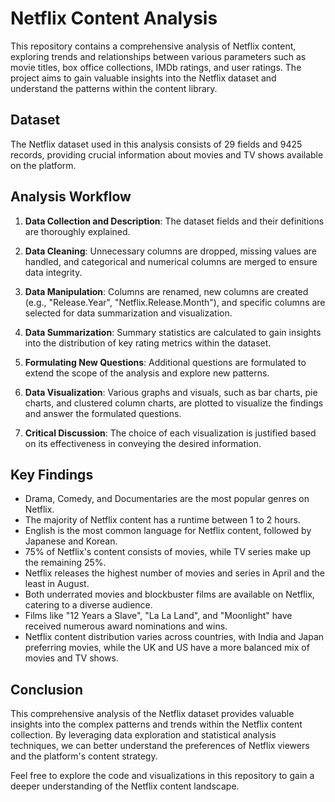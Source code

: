 # Netflix Content Analysis

This repository contains a comprehensive analysis of Netflix content, exploring trends and relationships between various parameters such as movie titles, box office collections, IMDb ratings, and user ratings. The project aims to gain valuable insights into the Netflix dataset and understand the patterns within the content library.

## Dataset

The Netflix dataset used in this analysis consists of 29 fields and 9425 records, providing crucial information about movies and TV shows available on the platform.

## Analysis Workflow

1. **Data Collection and Description**: The dataset fields and their definitions are thoroughly explained.

2. **Data Cleaning**: Unnecessary columns are dropped, missing values are handled, and categorical and numerical columns are merged to ensure data integrity.

3. **Data Manipulation**: Columns are renamed, new columns are created (e.g., "Release.Year", "Netflix.Release.Month"), and specific columns are selected for data summarization and visualization.

4. **Data Summarization**: Summary statistics are calculated to gain insights into the distribution of key rating metrics within the dataset.

5. **Formulating New Questions**: Additional questions are formulated to extend the scope of the analysis and explore new patterns.

6. **Data Visualization**: Various graphs and visuals, such as bar charts, pie charts, and clustered column charts, are plotted to visualize the findings and answer the formulated questions.

7. **Critical Discussion**: The choice of each visualization is justified based on its effectiveness in conveying the desired information.

## Key Findings

- Drama, Comedy, and Documentaries are the most popular genres on Netflix.
- The majority of Netflix content has a runtime between 1 to 2 hours.
- English is the most common language for Netflix content, followed by Japanese and Korean.
- 75% of Netflix's content consists of movies, while TV series make up the remaining 25%.
- Netflix releases the highest number of movies and series in April and the least in August.
- Both underrated movies and blockbuster films are available on Netflix, catering to a diverse audience.
- Films like "12 Years a Slave", "La La Land", and "Moonlight" have received numerous award nominations and wins.
- Netflix content distribution varies across countries, with India and Japan preferring movies, while the UK and US have a more balanced mix of movies and TV shows.

## Conclusion

This comprehensive analysis of the Netflix dataset provides valuable insights into the complex patterns and trends within the Netflix content collection. By leveraging data exploration and statistical analysis techniques, we can better understand the preferences of Netflix viewers and the platform's content strategy.

Feel free to explore the code and visualizations in this repository to gain a deeper understanding of the Netflix content landscape.
